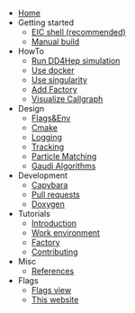 * [Home](/)
* Getting started
    * [EIC shell (recommended)](get-started/eic-shell.md)
    * [Manual build](get-started/manual-build.md)
* HowTo
    * [Run DD4Hep simulation](howto/run_dd4hep_simulation.md)
    * [Use docker](howto/use_docker.md)
    * [Use singularity](howto/use_singularity.md)
    * [Add Factory](howto/add_factory.md)
    * [Visualize Callgraph](howto/visualize_callgraph.md)
* Design
    * [Flags&Env](design/common_flags_env.md)
    * [Cmake](design/cmake.md)
    * [Logging](design/logging.md)
    * [Tracking](design/tracking.md)
    * [Particle Matching](design/particle_matching.md)
    * [Gaudi Algorithms](design/gaudi-algorithms.md)
* Development
    * [Capybara](capybara/index.md)
    * [Pull requests](pr/index.md)
    * [Doxygen](https://eicrecon.epic-eic.org/doxygen/)
* Tutorials
    * [Introduction](tutorial/01-introduction.md)
    * [Work environment](tutorial/02-work-environment.md)
    * [Factory](tutorial/03-factory.md)
    * [Contributing](tutorial/04-contributing.md)
* Misc
    * [References](misc/references.md)
* Flags
    * [Flags view](table_flags/flags_view.md)
    * [This website](misc/this_website.md)

